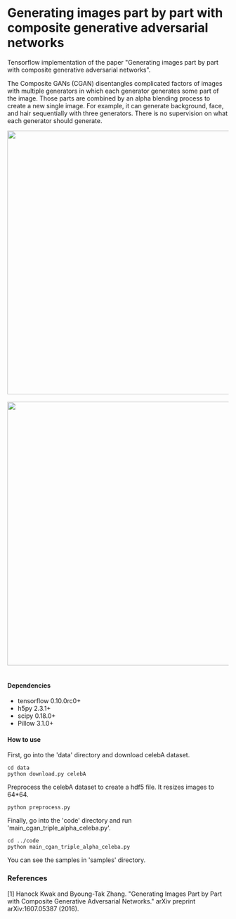 # Generating images part by part with composite generative adversarial networks
Tensorflow implementation of the paper "Generating images part by part with composite generative adversarial networks".

The Composite GANs (CGAN) disentangles complicated factors of images with multiple generators in which each generator generates some part of the image. Those parts are combined by an alpha blending process to create a new single image. For example, it can generate background, face, and hair sequentially with three generators. There is no supervision on what each generator should generate.

<div align="center">
  <img width="600px" src="http://i.imgur.com/jePfTCx.png"><br><br>
</div>

<div align="center">
  <img width="600px" src="http://i.imgur.com/hpZ9DuP.png"><br><br>
</div>


#### Dependencies
* tensorflow 0.10.0rc0+
* h5py 2.3.1+
* scipy 0.18.0+
* Pillow 3.1.0+

#### How to use
First, go into the 'data' directory and download celebA dataset.

```
cd data
python download.py celebA
```

Preprocess the celebA dataset to create a hdf5 file. It resizes images to 64*64.

```
python preprocess.py
```

Finally, go into the 'code' directory and run 'main_cgan_triple_alpha_celeba.py'.

```
cd ../code
python main_cgan_triple_alpha_celeba.py
```

You can see the samples in 'samples' directory.

### References

[1] Hanock Kwak and Byoung-Tak Zhang. "Generating Images Part by Part with Composite Generative Adversarial Networks." arXiv preprint arXiv:1607.05387 (2016).

